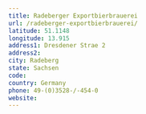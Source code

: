 ```yaml
---
title: Radeberger Exportbierbrauerei
url: /radeberger-exportbierbrauerei/
latitude: 51.1148
longitude: 13.915
address1: Dresdener Strae 2
address2: 
city: Radeberg
state: Sachsen
code: 
country: Germany
phone: 49-(0)3528-/-454-0
website: 
---
```


